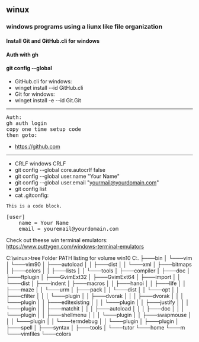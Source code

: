 ## winux

### windows programs using a liunx like file organization

#### Install Git and GitHub.cli for windows
#### Auth with gh
#### git config --global

* GitHub.cli for windows:
* winget install --id GitHub.cli
* Git for windows:
* winget install -e --id Git.Git
---
<pre>
Auth:
gh auth login
copy one time setup code
then goto:
</pre>
* https://github.com

---
* CRLF windows CRLF
* git config --global core.autocrlf false
* git config --global user.name "Your Name"
* git config --global user.email "yourmail@yourdomain.com"
* git config list
* cat .gitconfig:

<pre><code>This is a code block.
</code></pre>

<pre>
[user]
    name = Your Name
    email = youremail@yourdomain.com
</pre>

Check out theese win terminal emulators:
https://www.puttygen.com/windows-terminal-emulators



C:\winux>tree
Folder PATH listing for volume win10
C:.
├───bin
│   └───vim
│       └───vim90
│           ├───autoload
│           │   ├───dist
│           │   └───xml
│           ├───bitmaps
│           ├───colors
│           │   ├───lists
│           │   └───tools
│           ├───compiler
│           ├───doc
│           ├───ftplugin
│           ├───GvimExt32
│           ├───GvimExt64
│           ├───import
│           │   └───dist
│           ├───indent
│           ├───macros
│           │   ├───hanoi
│           │   ├───life
│           │   ├───maze
│           │   └───urm
│           ├───pack
│           │   └───dist
│           │       └───opt
│           │           ├───cfilter
│           │           │   └───plugin
│           │           ├───dvorak
│           │           │   ├───dvorak
│           │           │   └───plugin
│           │           ├───editexisting
│           │           │   └───plugin
│           │           ├───justify
│           │           │   └───plugin
│           │           ├───matchit
│           │           │   ├───autoload
│           │           │   ├───doc
│           │           │   └───plugin
│           │           ├───shellmenu
│           │           │   └───plugin
│           │           ├───swapmouse
│           │           │   └───plugin
│           │           └───termdebug
│           │               └───plugin
│           ├───plugin
│           ├───spell
│           ├───syntax
│           ├───tools
│           └───tutor
└───home
    └───m
        └───vimfiles
            └───colors


